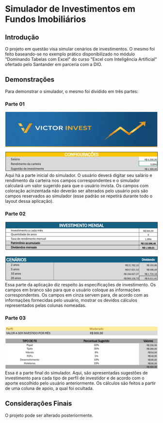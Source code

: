 # Simulador de Investimentos em Fundos Imobiliários

## Introdução

O projeto em questão visa simular cenários de investimentos. O mesmo foi feito baseando-se no exemplo prático disponibilizado no módulo "Dominando Tabelas com Excel" do curso "Excel com Inteligência Artificial" ofertado pelo Santander em parceria com a DIO.

## Demonstrações

Para demonstrar o simulador, o mesmo foi dividido em três partes:

### Parte 01

![configuracoes-iniciais](imagens/configuracoes-iniciais.png)
Aqui há a parte inicial do simulador. O usuário deverá digitar seu salário e rendimento da carteira nos campos correspondentes e o simulador calculará um valor sugerido para que o usuário invista. Os campos com coloração acinzentada não deverão ser alterados pelo usuário pois são campos reservados ao simulador (esse padrão se repetirá durante todo o layout dessa aplicação).

### Parte 02

![investimento-cenarios](imagens/investimento-cenarios.png)
Essa parte da aplicação diz respeito às especificações de investimento. Os campos em branco são para que o usuário coloque as informações correspondentes. Os campos em cinza servem para, de acordo com as informações fornecidas pelo usuário, mostrar os devidos cálculos representados pelas colunas nomeadas.

### Parte 03

![perfis-investimento](imagens/perfis-investimento.png)
Essa é a parte final do simulador. Aqui, são apresentadas sugestões de investimento para cada tipo de perfil de investidor e de acordo com o aporte escolhido pelo usuário anteriormente. Os cálculos são feitos a partir de uma coluna de apoio, a qual foi ocultada.

## Considerações Finais

O projeto pode ser alterado posteriormente.
